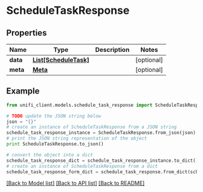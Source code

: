 # ScheduleTaskResponse


## Properties

Name | Type | Description | Notes
------------ | ------------- | ------------- | -------------
**data** | [**List[ScheduleTask]**](ScheduleTask.md) |  | [optional] 
**meta** | [**Meta**](Meta.md) |  | [optional] 

## Example

```python
from unifi_client.models.schedule_task_response import ScheduleTaskResponse

# TODO update the JSON string below
json = "{}"
# create an instance of ScheduleTaskResponse from a JSON string
schedule_task_response_instance = ScheduleTaskResponse.from_json(json)
# print the JSON string representation of the object
print ScheduleTaskResponse.to_json()

# convert the object into a dict
schedule_task_response_dict = schedule_task_response_instance.to_dict()
# create an instance of ScheduleTaskResponse from a dict
schedule_task_response_form_dict = schedule_task_response.from_dict(schedule_task_response_dict)
```
[[Back to Model list]](../README.md#documentation-for-models) [[Back to API list]](../README.md#documentation-for-api-endpoints) [[Back to README]](../README.md)


